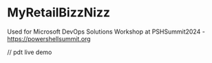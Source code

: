 # MyRetailBizzNizz
Used for Microsoft DevOps Solutions Workshop at PSHSummit2024 - https://powershellsummit.org


// pdt live demo
